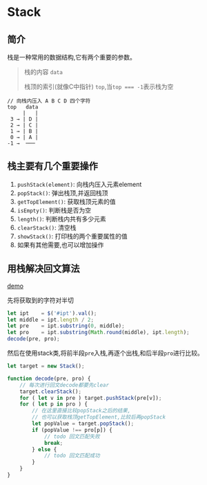 # Stack

## 简介
栈是一种常用的数据结构,它有两个重要的参数。
> 栈的内容 `data`
> 
> 栈顶的索引(就像C中指针) `top`,当`top === -1`表示栈为空

```
// 向栈内压入 A B C D 四个字符
top   data
     |   | 
 3 → | D | 
 2 → | C |
 1 → | B |
 0 → | A |
-1 →  ───
```

## 栈主要有几个重要操作
1. `pushStack(element)`: 向栈内压入元素element
2. `popStack()`: 弹出栈顶,并返回栈顶
3. `getTopElement()`: 获取栈顶元素的值
4. `isEmpty()`: 判断栈是否为空
5. `length()`: 判断栈内共有多少元素
6. `clearStack()`: 清空栈
7. `showStack()`: 打印栈的两个重要属性的值
8. 如果有其他需要,也可以增加操作

## 用栈解决回文算法
[demo](plalindrome.html)

先将获取到的字符对半切
```js
let ipt    = $('#ipt').val();
let middle = ipt.length / 2;
let pre    = ipt.substring(0, middle);
let pro    = ipt.substring(Math.round(middle), ipt.length);
decode(pre, pro);
```
然后在使用stack类,将前半段`pre`入栈,再逐个出栈,和后半段`pro`进行比较。
```js
let target = new Stack();

function decode(pre, pro) {
	// 每次进行回文decode都要先clear
	target.clearStack();
	for ( let v in pre ) target.pushStack(pre[v]);
	for ( let p in pro ) {
		// 在这里直接比较popStack之后的结果,
		// 也可以获取栈顶getTopElement,比较后再popStack
		let popValue = target.popStack();
		if (popValue !== pro[p]) {
			// todo 回文匹配失败
			break;
		} else {
			// todo 回文匹配成功
		}
	}
}
```
